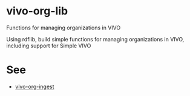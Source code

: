 # vivo-org-lib

Functions for managing organizations in VIVO

Using rdflib, build simple functions for managing organizations in VIVO, including
support for Simple VIVO

# See 

* [vivo-org-ingest](http://github.com/mconlon17/vivo-org-ingest)

